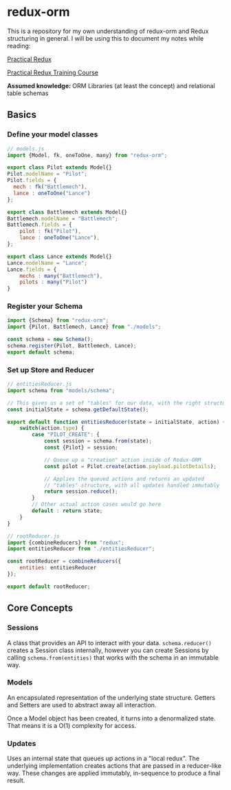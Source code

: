 # redux-orm

This is a repository for my own understanding of redux-orm and Redux structuring in general. I will be using this to document my notes while reading:  

[Practical Redux](https://blog.isquaredsoftware.com/series/practical-redux/)

[Practical Redux Training Course](https://blog.isquaredsoftware.com/2017/11/practical-redux-educative-course/)

**Assumed knowledge:** ORM Libraries (at least the concept) and relational table schemas

## Basics

### Define your model classes

```javascript
// models.js
import {Model, fk, oneToOne, many} from "redux-orm";

export class Pilot extends Model{}
Pilot.modelName = "Pilot";
Pilot.fields = {
  mech : fk("Battlemech"),
  lance : oneToOne("Lance")
};

export class Battlemech extends Model{}
Battlemech.modelName = "Battlemech";
Battlemech.fields = {
    pilot : fk("Pilot"),
    lance : oneToOne("Lance"),
};

export class Lance extends Model{}
Lance.modelName = "Lance";
Lance.fields = {
    mechs : many("Battlemech"),
    pilots : many("Pilot")
}
```

### Register your Schema

```javascript
import {Schema} from "redux-orm";
import {Pilot, Battlemech, Lance} from "./models";

const schema = new Schema();
schema.register(Pilot, Battlemech, Lance);
export default schema;
```

### Set up Store and Reducer

```javascript
// entitiesReducer.js
import schema from "models/schema";

// This gives us a set of "tables" for our data, with the right structure
const initialState = schema.getDefaultState();

export default function entitiesReducer(state = initialState, action) {
    switch(action.type) {
        case "PILOT_CREATE": {
            const session = schema.from(state);
            const {Pilot} = session;

            // Queue up a "creation" action inside of Redux-ORM
            const pilot = Pilot.create(action.payload.pilotDetails);

            // Applies the queued actions and returns an updated
            // "tables" structure, with all updates handled immutably
            return session.reduce();
        }
        // Other actual action cases would go here
        default : return state;
    }
}

// rootReducer.js
import {combineReducers} from "redux";
import entitiesReducer from "./entitiesReducer";

const rootReducer = combineReducers({
    entities: entitiesReducer
});

export default rootReducer;
```

## Core Concepts

### Sessions

A class that provides an API to interact with your data. `schema.reducer()` creates a Session class internally, however you can create Sessions by calling `schema.from(entities)` that works with the schema in an immutable way.

### Models

An encapsulated representation of the underlying state structure. Getters and Setters are used to abstract away all interaction.

Once a Model object has been created, it turns into a denormalized state. That means it is a O(1) complexity for access.

### Updates

Uses an internal state that queues up actions in a "local redux". The underlying implementation creates actions that are passed in a reducer-like way. These changes are applied immutably, in-sequence to produce a final result.